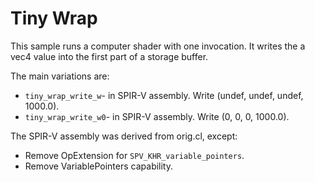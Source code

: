 # Tiny Wrap

This sample runs a computer shader with one invocation.
It writes the a vec4 value into the first part of a storage buffer.

The main variations are:

* `tiny_wrap_write_w`- in SPIR-V assembly. Write (undef, undef, undef, 1000.0).
* `tiny_wrap_write_w0`- in SPIR-V assembly. Write (0, 0, 0, 1000.0).

The SPIR-V assembly was derived from orig.cl, except:
* Remove OpExtension for `SPV_KHR_variable_pointers`.
* Remove VariablePointers capability.
